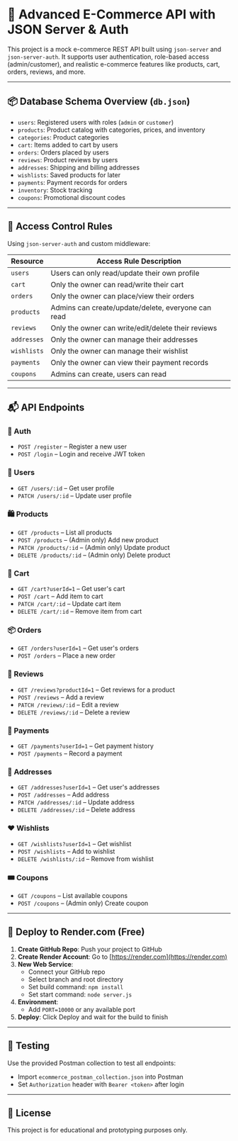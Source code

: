 # 🛒 Advanced E-Commerce API with JSON Server & Auth

This project is a mock e-commerce REST API built using `json-server` and `json-server-auth`. It supports user authentication, role-based access (admin/customer), and realistic e-commerce features like products, cart, orders, reviews, and more.

---

## 📦 Database Schema Overview (`db.json`)

- `users`: Registered users with roles (`admin` or `customer`)
- `products`: Product catalog with categories, prices, and inventory
- `categories`: Product categories
- `cart`: Items added to cart by users
- `orders`: Orders placed by users
- `reviews`: Product reviews by users
- `addresses`: Shipping and billing addresses
- `wishlists`: Saved products for later
- `payments`: Payment records for orders
- `inventory`: Stock tracking
- `coupons`: Promotional discount codes

---

## 🔐 Access Control Rules

Using `json-server-auth` and custom middleware:

| Resource     | Access Rule Description                                  |
|--------------|----------------------------------------------------------|
| `users`      | Users can only read/update their own profile             |
| `cart`       | Only the owner can read/write their cart                 |
| `orders`     | Only the owner can place/view their orders               |
| `products`   | Admins can create/update/delete, everyone can read       |
| `reviews`    | Only the owner can write/edit/delete their reviews       |
| `addresses`  | Only the owner can manage their addresses                |
| `wishlists`  | Only the owner can manage their wishlist                 |
| `payments`   | Only the owner can view their payment records            |
| `coupons`    | Admins can create, users can read                        |

---

## 📬 API Endpoints

### 🔐 Auth
- `POST /register` – Register a new user
- `POST /login` – Login and receive JWT token

### 👤 Users
- `GET /users/:id` – Get user profile
- `PATCH /users/:id` – Update user profile

### 🛍️ Products
- `GET /products` – List all products
- `POST /products` – (Admin only) Add new product
- `PATCH /products/:id` – (Admin only) Update product
- `DELETE /products/:id` – (Admin only) Delete product

### 🛒 Cart
- `GET /cart?userId=1` – Get user's cart
- `POST /cart` – Add item to cart
- `PATCH /cart/:id` – Update cart item
- `DELETE /cart/:id` – Remove item from cart

### 📦 Orders
- `GET /orders?userId=1` – Get user's orders
- `POST /orders` – Place a new order

### 📝 Reviews
- `GET /reviews?productId=1` – Get reviews for a product
- `POST /reviews` – Add a review
- `PATCH /reviews/:id` – Edit a review
- `DELETE /reviews/:id` – Delete a review

### 🧾 Payments
- `GET /payments?userId=1` – Get payment history
- `POST /payments` – Record a payment

### 🧳 Addresses
- `GET /addresses?userId=1` – Get user's addresses
- `POST /addresses` – Add address
- `PATCH /addresses/:id` – Update address
- `DELETE /addresses/:id` – Delete address

### ❤️ Wishlists
- `GET /wishlists?userId=1` – Get wishlist
- `POST /wishlists` – Add to wishlist
- `DELETE /wishlists/:id` – Remove from wishlist

### 🎟️ Coupons
- `GET /coupons` – List available coupons
- `POST /coupons` – (Admin only) Create coupon

---

## 🚀 Deploy to Render.com (Free)

1. **Create GitHub Repo**: Push your project to GitHub
2. **Create Render Account**: Go to [https://render.com](https://render.com)
3. **New Web Service**:
   - Connect your GitHub repo
   - Select branch and root directory
   - Set build command: `npm install`
   - Set start command: `node server.js`
4. **Environment**:
   - Add `PORT=10000` or any available port
5. **Deploy**: Click Deploy and wait for the build to finish

---

## 🧪 Testing

Use the provided Postman collection to test all endpoints:
- Import `ecommerce_postman_collection.json` into Postman
- Set `Authorization` header with `Bearer <token>` after login

---

## 📄 License

This project is for educational and prototyping purposes only.
